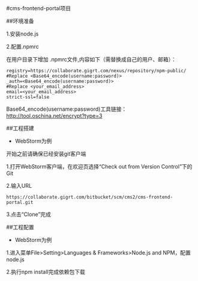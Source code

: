 #cms-frontend-portal项目 

##环境准备

1.安装node.js

2.配置.npmrc

在用户目录下增加 .npmrc文件,内容如下（需替换成自己的用户、邮箱）：  

    registry=https://collaborate.gigrt.com/nexus/repository/npm-public/
	#Replace <Base64_encode(username:password)>
	_auth=<Base64_encode(username:password)>
	#Replace <your_email_address>
	email=<your_email_address>
	strict-ssl=false

Base64_encode(username:password)工具链接：<http://tool.oschina.net/encrypt?type=3>

##工程搭建
- WebStorm为例

开始之前请确保已经安装git客户端

1.打开WebStorm客户端，在欢迎页选择“Check out from Version Control”下的Git

2.输入URL

 `https://collaborate.gigrt.com/bitbucket/scm/cms2/cms-frontend-portal.git`

3.点击“Clone”完成

##工程配置
- WebStorm为例

1.进入菜单File>Setting>Languages & Frameworks>Node.js and NPM，配置node.js

2.执行npm install完成依赖包下载



